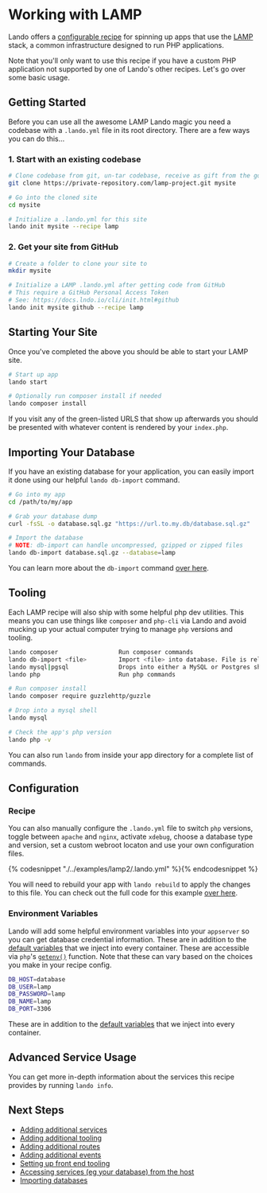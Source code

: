 Working with LAMP
=================

Lando offers a [configurable recipe](./../recipes/lamp.md) for spinning up apps that use the [LAMP](https://en.wikipedia.org/wiki/LAMP_%28software_bundle%29) stack, a common infrastructure designed to run PHP applications.

Note that you'll only want to use this recipe if you have a custom PHP application not supported by one of Lando's other recipes. Let's go over some basic usage.

Getting Started
---------------

Before you can use all the awesome LAMP Lando magic you need a codebase with a `.lando.yml` file in its root directory. There are a few ways you can do this...

### 1. Start with an existing codebase

```bash
# Clone codebase from git, un-tar codebase, receive as gift from the gods, etc.
git clone https://private-repository.com/lamp-project.git mysite

# Go into the cloned site
cd mysite

# Initialize a .lando.yml for this site
lando init mysite --recipe lamp
```

### 2. Get your site from GitHub

```bash
# Create a folder to clone your site to
mkdir mysite

# Initialize a LAMP .lando.yml after getting code from GitHub
# This require a GitHub Personal Access Token
# See: https://docs.lndo.io/cli/init.html#github
lando init mysite github --recipe lamp
```

Starting Your Site
------------------

Once you've completed the above you should be able to start your LAMP site.

```bash
# Start up app
lando start

# Optionally run composer install if needed
lando composer install
```

If you visit any of the green-listed URLS that show up afterwards you should be presented with whatever content is rendered by your `index.php`.

Importing Your Database
-----------------------

If you have an existing database for your application, you can easily import it done using our helpful `lando db-import` command.

```bash
# Go into my app
cd /path/to/my/app

# Grab your database dump
curl -fsSL -o database.sql.gz "https://url.to.my.db/database.sql.gz"

# Import the database
# NOTE: db-import can handle uncompressed, gzipped or zipped files
lando db-import database.sql.gz --database=lamp
```

You can learn more about the `db-import` command [over here](./db-import.md).

Tooling
-------

Each LAMP recipe will also ship with some helpful php dev utilities. This means you can use things like `composer` and `php-cli` via Lando and avoid mucking up your actual computer trying to manage `php` versions and tooling.

```bash
lando composer                 Run composer commands
lando db-import <file>         Import <file> into database. File is relative to approot.
lando mysql|pgsql              Drops into either a MySQL or Postgres shell depending on what DB you use
lando php                      Run php commands
```

```bash
# Run composer install
lando composer require guzzlehttp/guzzle

# Drop into a mysql shell
lando mysql

# Check the app's php version
lando php -v
```

You can also run `lando` from inside your app directory for a complete list of commands.

Configuration
-------------

### Recipe

You can also manually configure the `.lando.yml` file to switch `php` versions, toggle between `apache` and `nginx`, activate `xdebug`, choose a database type and version, set a custom webroot locaton and use your own configuration files.

{% codesnippet "./../examples/lamp2/.lando.yml" %}{% endcodesnippet %}

You will need to rebuild your app with `lando rebuild` to apply the changes to this file. You can check out the full code for this example [over here](https://github.com/kalabox/lando/tree/master/examples/lamp2).

### Environment Variables

Lando will add some helpful environment variables into your `appserver` so you can get database credential information. These are in addition to the [default variables](./../config/services.md#environment) that we inject into every container. These are accessible via `php`'s [`getenv()`](http://php.net/manual/en/function.getenv.php) function. Note that these can vary based on the choices you make in your recipe config.

```bash
DB_HOST=database
DB_USER=lamp
DB_PASSWORD=lamp
DB_NAME=lamp
DB_PORT=3306
```

These are in addition to the [default variables](./../config/services.md#environment) that we inject into every container.

Advanced Service Usage
----------------------

You can get more in-depth information about the services this recipe provides by running `lando info`.

Next Steps
----------

*   [Adding additional services](./../tutorials/setup-additional-tooling.md)
*   [Adding additional tooling](./../tutorials/tutorials/setup-additional-tooling.md)
*   [Adding additional routes](./../config/proxy.md)
*   [Adding additional events](./../config/events.md)
*   [Setting up front end tooling](./../tutorials/tutorials/frontend.md)
*   [Accessing services (eg your database) from the host](./../tutorials/tutorials/frontend.md)
*   [Importing databases](./../tutorials/tutorials/db-import.md)
